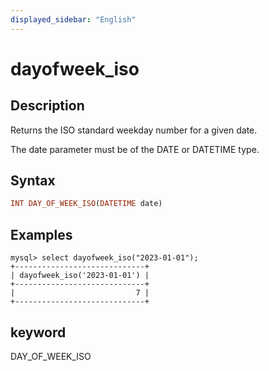 ```yaml
---
displayed_sidebar: "English"
---
```


# dayofweek_iso

## Description

Returns the ISO standard weekday number for a given date.

The date parameter must be of the DATE or DATETIME type.

## Syntax

```Haskell
INT DAY_OF_WEEK_ISO(DATETIME date)
```

## Examples

```Plain Text
mysql> select dayofweek_iso("2023-01-01");
+-----------------------------+
| dayofweek_iso('2023-01-01') |
+-----------------------------+
|                           7 |
+-----------------------------+
```

## keyword

DAY_OF_WEEK_ISO